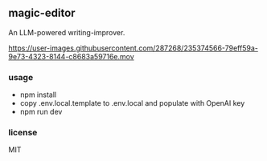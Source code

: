 ## magic-editor

An LLM-powered writing-improver.

https://user-images.githubusercontent.com/287268/235374566-79eff59a-9e73-4323-8144-c8683a59716e.mov


### usage

* npm install
* copy .env.local.template to .env.local and populate with OpenAI key
* npm run dev

### license

MIT
